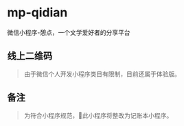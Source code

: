 # mp-qidian
微信小程序-憩点，一个文学爱好者的分享平台

## 线上二维码
> 由于微信个人开发小程序类目有限制，目前还属于体验版。

## 备注
> 为符合小程序规范，此小程序将整改为记账本小程序。
